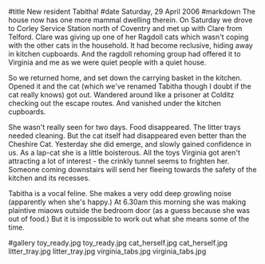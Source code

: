 #title New resident Tabitha!
#date Saturday, 29 April 2006
#markdown
The house now has one more mammal dwelling therein. On Saturday we drove to Corley Service Station north of Coventry and met up with Clare from Telford. Clare was giving up one of her Ragdoll cats which wasn't coping with the other cats in the household. It had become reclusive, hiding away in kitchen cupboards. And the ragdoll rehoming group had offered it to Virginia and me as we were quiet people with a quiet house.

So we returned home, and set down the carrying basket in the kitchen. Opened it and the cat (which we've renamed Tabitha though I doubt if the cat really knows) got out. Wandered around like a prisoner at Colditz checking out the escape routes. And vanished under the kitchen cupboards.

She wasn't really seen for two days. Food disappeared. The litter trays needed cleaning. But the cat itself had disappeared even better than the Cheshire Cat. Yesterday she did emerge, and slowly gained confidence in us. As a lap-cat she is a little boisterous. All the toys Virginia got aren't attracting a lot of interest - the crinkly tunnel seems to frighten her. Someone coming downstairs will send her fleeing towards the safety of the kitchen and its recesses.

Tabitha is a vocal feline. She makes a very odd deep growling noise (apparently when she's happy.) At 6.30am this morning she was making plaintive miaows outside the bedroom door (as a guess because she was out of food.) But it is impossible to work out what she means some of the time.

#gallery
toy_ready.jpg	toy_ready.jpg
cat_herself.jpg	cat_herself.jpg
litter_tray.jpg	litter_tray.jpg
virginia_tabs.jpg	virginia_tabs.jpg
